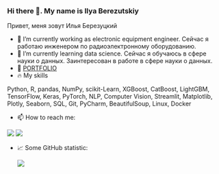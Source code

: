 ### Hi there 👋. My name is Ilya Berezutskiy
Привет, меня зовут Илья Березуцкий

- 🔭 I’m currently working as electronic equipment engineer. Сейчас я работаю инженером по радиоэлектронному оборудованию.
- 🌱 I’m currently learning data science. Сейчас я обучаюсь в сфере науки о данных. Заинтересован в работе в сфере науки о данных.
- 💾 [PORTFOLIO](https://github.com/nedokormysh/PORTFOLIO)
- 🔥 My skills
  
Python, R, pandas, NumPy, scikit-Learn, XGBoost, CatBoost, LightGBM, TensorFlow, Keras, PyTorch, NLP, Computer Vision, Streamlit, Matplotlib, Plotly, Seaborn, SQL, Git, PyCharm, BeautifulSoup, Linux, Docker

- 📫 How to reach me:
  
<a href="mailto:berezel@gmail.com"><img src="https://img.shields.io/badge/Gmail-D14836?style=for-the-badge&logo=gmail&logoColor=white"/></a>
<a href="https://t.me/nedokormysh"><img src="https://img.shields.io/badge/Telegram-00B2FF?style=for-the-badge&logo=messenger&logoColor=white"/></a>

- :chart_with_upwards_trend: Some GitHub statistic:
  
  ![](http://github-profile-summary-cards.vercel.app/api/cards/profile-details?username=nedokormysh&theme=default)

  
  
